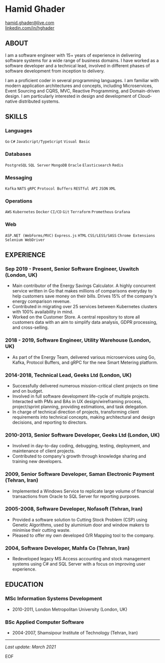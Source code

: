 
# Hamid Ghader 
[hamid.ghader@live.com](mailto:hamid.ghader@live.com)\
[linkedin.com/in/hghader](https://www.linkedin.com/in/hghader)

## ABOUT
I am a software engineer with 15+ years of experience in delivering software systems for a wide range of business domains. I have worked as a software developer and a technical lead, involved in different phases of software development from inception to delivery.

I am a proficient coder in several programming languages. I am familiar with modern application architectures and concepts, including Microservices, Event Sourcing and CQRS, MVC, Reactive Programming, and Domain-driven design. I am particularly interested in design and development of Cloud-native distributed systems.

## SKILLS

### Languages
`Go` `C#` `JavaScript/TypeScript` `Visual Basic`

### Databases
`PostgreSQL` `SQL Server` `MongoDB` `Oracle` `Elasticsearch` `Redis`

### Messaging
`Kafka` `NATS` `gRPC` `Protocol Buffers` `RESTful API` `JSON` `XML`

### Operations
`AWS` `Kubernetes` `Docker` `CI/CD` `Git` `Terraform` `Prometheus` `Grafana`

### Web
`ASP.NET (WebForms/MVC)` `Express.js` `HTML` `CSS/LESS/SASS` `Chrome Extensions` `Selenium WebDriver`

## EXPERIENCE

### Sep 2019 - Present, Senior Software Engineer, Uswitch (London, UK)
- Main contributor of the Energy Savings Calculator. A highly concurrent service written in Go that makes millions of comparisons everyday to help customers save money on their bills. Drives 15% of the company's energy comparison revenue.
- Contributed in migrating over 25 services between Kubernetes clusters with 100% availability in mind.
- Worked on the Customer Store. A central repository to store all customers data with an aim to simplify data analysis, GDPR processing, and cross-selling. 

### 2018 - 2019, Software Engineer, Utility Warehouse (London, UK)
- As part of the Energy Team, delivered various microservices using Go, Kafka, Protocol Buffers, and gRPC for the new Smart Metering platform.

### 2014-2018, Technical Lead, Geeks Ltd (London, UK)
- Successfully delivered numerous mission-critical client projects on time and on budget.
- Involved in full software development life-cycle of multiple projects. Interacted with PMs and BAs in UX design/wireframing process, project/sprint planning, providing estimations, and task delegation.
- In charge of technical direction of projects, transforming client requirements into technical concepts, making architectural and design decisions, and reporting to directors.

### 2010-2013, Senior Software Developer, Geeks Ltd (London, UK)
- Involved in day-to-day coding, debugging, testing, deployment, and maintenance of client projects.
- Contributed to company's growth through knowledge sharing and training new developers.

### 2009, Senior Software Developer, Saman Electronic Payment (Tehran, Iran)
- Implemented a Windows Service to replicate large volume of financial transactions from Oracle to SQL Server for reporting purposes.

### 2005-2008, Software Developer, Nofasoft (Tehran, Iran)
- Provided a software solution to Cutting Stock Problem (CSP) using Genetic Algorithms, used by aluminium door and window makers to minimise their cutting waste.
- Pleased to offer my own developed O/R Mapping tool to the company.

### 2004, Software Developer, Mahfa Co (Tehran, Iran)
- Redeveloped legacy MS Access accounting and stock management systems using C# and SQL Server with a focus on improving user experience.

## EDUCATION

### MSc Information Systems Development
- 2010-2011, London Metropolitan University (London, UK)

### BSc Applied Computer Software
- 2004-2007, Shamsipour Institute of Technology (Tehran, Iran)

---
_Last update: March 2021_

EOF
